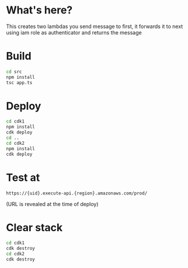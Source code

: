 # What's here?

This creates two lambdas you send message to first, it forwards it to next using iam role as authenticator and returns the message

# Build

```bash
cd src
npm install
tsc app.ts
```

# Deploy

```bash
cd cdk1
npm install
cdk deploy
cd ..
cd cdk2
npm install
cdk deploy
```

# Test at

```
https://{uid}.execute-api.{region}.amazonaws.com/prod/
```

(URL is revealed at the time of deploy)

# Clear stack

```bash
cd cdk1
cdk destroy
cd cdk2
cdk destroy
```
